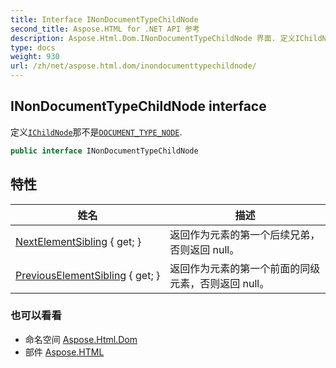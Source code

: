 ```yaml
---
title: Interface INonDocumentTypeChildNode
second_title: Aspose.HTML for .NET API 参考
description: Aspose.Html.Dom.INonDocumentTypeChildNode 界面. 定义IChildNode那不是DOCUMENT_TYPE_NODE.
type: docs
weight: 930
url: /zh/net/aspose.html.dom/inondocumenttypechildnode/
---
```

## INonDocumentTypeChildNode interface

定义[`IChildNode`](../ichildnode/)那不是[`DOCUMENT_TYPE_NODE`](../node/document_type_node/).

```csharp
public interface INonDocumentTypeChildNode
```

## 特性

| 姓名 | 描述 |
| --- | --- |
| [NextElementSibling](../../aspose.html.dom/inondocumenttypechildnode/nextelementsibling/) { get; } | 返回作为元素的第一个后续兄弟，否则返回 null。 |
| [PreviousElementSibling](../../aspose.html.dom/inondocumenttypechildnode/previouselementsibling/) { get; } | 返回作为元素的第一个前面的同级元素，否则返回 null。 |

### 也可以看看

* 命名空间 [Aspose.Html.Dom](../../aspose.html.dom/)
* 部件 [Aspose.HTML](../../)


